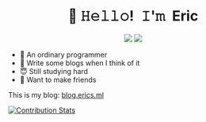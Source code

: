 <h1 align="center">👋 𝙷𝚎𝚕𝚕𝚘! 𝙸'𝚖 Eric</h1>
<p align="center">
  <a href="https://twitter.com/ericsyy0"><img src="https://img.shields.io/badge/-@ericsyy0-00acee?style=flat&logo=Twitter&logoColor=white"/></a>
  <a href="https://github.com/ericsyy"><img src="https://img.shields.io/badge/-ericsyy-3a3a3a?style=flat&logo=GitHub&logoColor=white" /></a>
</p>

* 🤣 An ordinary programmer
* 🧱 Write some blogs when I think of it
* 😇 Still studying hard
* 🌈 Want to make friends

This is my blog: [blog.erics.ml](https://blog.erics.ml)

[![Contribution Stats](https://github-contribution-stats.vercel.app/api/?username=ericsyy)](https://github.com/LordDashMe/github-contribution-stats/)


<!--
**EricShi/EricShi** is a ✨ _special_ ✨ repository because its `README.md` (this file) appears on your GitHub profile.

Here are some ideas to get you started:

- 🔭 I’m currently working on ...
- 🌱 I’m currently learning ...
- 👯 I’m looking to collaborate on ...
- 🤔 I’m looking for help with ...
- 💬 Ask me about ...
- 📫 How to reach me: ...
- 😄 Pronouns: ...
- ⚡ Fun fact: ...
-->
